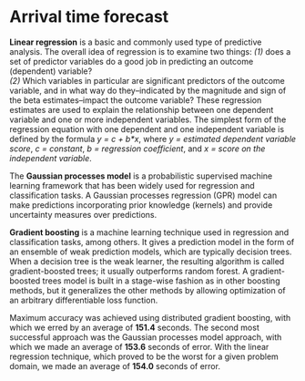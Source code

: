 # Arrival time forecast

**Linear regression** is a basic and commonly used type of predictive analysis.  The 
overall idea of regression is to examine two things: *(1)* does a set of predictor 
variables do a good job in predicting an outcome (dependent) variable?  
*(2)* Which variables in particular are significant predictors of the outcome 
variable, and in what way do they–indicated by the magnitude and sign of the 
beta estimates–impact the outcome variable?  These regression estimates are used 
to explain the relationship between one dependent variable and one or more 
independent variables. The simplest form of the regression equation with one 
dependent and one independent variable is defined by the formula *y = c + b\*x*, 
where *y = estimated dependent variable score*, *c = constant*, *b = regression 
coefficient*, and *x = score on the independent variable*.

The **Gaussian processes model** is a probabilistic supervised machine learning 
framework that has been widely used for regression and classification
tasks. A Gaussian processes regression (GPR) model can make predictions 
incorporating prior knowledge (kernels) and provide uncertainty measures over predictions.

**Gradient boosting** is a machine learning technique used in regression and 
classification tasks, among others. It gives a prediction model in the form of 
an ensemble of weak prediction models, which are typically decision trees. When 
a decision tree is the weak learner, the resulting algorithm is called 
gradient-boosted trees; it usually outperforms random forest. A gradient-boosted 
trees model is built in a stage-wise fashion as in other boosting methods, 
but it generalizes the other methods by allowing optimization of an arbitrary 
differentiable loss function. 

Maximum accuracy was achieved using distributed gradient boosting, with which we 
erred by an average of **151.4** seconds. The second most successful approach was the 
Gaussian processes model approach, with which we made an average of **153.6** seconds of error. With 
the linear regression technique, which proved to be the worst for a given 
problem domain, we made an average of **154.0** seconds of error.